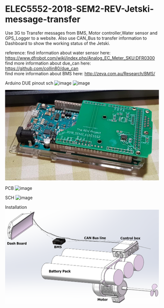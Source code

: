 # ELEC5552-2018-SEM2-REV-Jetski-message-transfer
Use 3G to Transfer messages from BMS, Motor controller,Water sensor and GPS_Logger to a website. Also use CAN_Bus to transfer information to Dashboard to show the working status of the Jetski.

reference:
find information about water sensor here: https://www.dfrobot.com/wiki/index.php/Analog_EC_Meter_SKU:DFR0300      
find more information about due_can here:  https://github.com/collin80/due_can       
find more information about BMS here: http://zeva.com.au/Research/BMS/



Arduino DUE pinout sch
![image](https://github.com/xiaoqianzi15/ELEC5552-2018-SEM2-REV-Jetski-message-transfer/blob/master/photo/Due-pinout-WEB.png)
![image](https://github.com/xiaoqianzi15/ELEC5552-2018-SEM2-REV-Jetski-message-transfer/blob/master/photo/Image%206.png)

![image](https://github.com/xiaoqianzi15/Cache/blob/master/Image%202.png)

PCB
![image](https://github.com/xiaoqianzi15/ELEC5552-2018-SEM2-REV-Jetski-message-transfer/blob/master/Project_Sch-PCB/PCB.png)

SCH
![image](https://github.com/xiaoqianzi15/ELEC5552-2018-SEM2-REV-Jetski-message-transfer/blob/master/Project_Sch-PCB/Sch.png)

Installation
![image](https://github.com/xiaoqianzi15/ELEC5552-2018-SEM2-REV-Jetski-message-transfer/blob/master/3D%20model%20for%20this%20project/Image%208.png)




